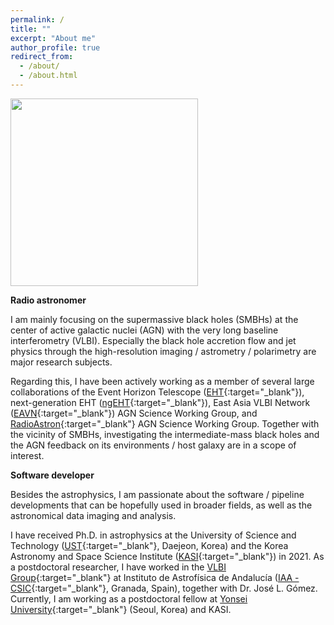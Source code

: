 ```yaml
---
permalink: /
title: ""
excerpt: "About me"
author_profile: true
redirect_from:
  - /about/
  - /about.html
---
```

<!-- ![image](/assets/iceland.jpeg) -->
<img src="/assets/iceland.jpeg" width="300">

**Radio astronomer**

I am mainly focusing on the supermassive black holes (SMBHs) at the center of active galactic nuclei (AGN) with the very long baseline interferometry (VLBI).
Especially the black hole accretion flow and jet physics through the high-resolution imaging / astrometry / polarimetry are major research subjects.

Regarding this, I have been actively working as a member of several large collaborations of the Event Horizon Telescope ([EHT](https://eventhorizontelescope.org/){:target="_blank"}), next-generation EHT ([ngEHT](https://www.ngeht.org/){:target="_blank"}), East Asia VLBI Network ([EAVN](https://radio.kasi.re.kr/eavn/main.php){:target="_blank"}) AGN Science Working Group, and [RadioAstron](http://www.asc.rssi.ru/radioastron/){:target="_blank"} AGN Science Working Group.
Together with the vicinity of SMBHs, investigating the intermediate-mass black holes and the AGN feedback on its environments / host galaxy are in a scope of interest.

**Software developer**

Besides the astrophysics, I am passionate about the software / pipeline developments that can be hopefully used in broader fields, as well as the astronomical data imaging and analysis.

I have received Ph.D. in astrophysics at the University of Science and Technology ([UST](www.ust.ac.kr){:target="_blank"}, Daejeon, Korea) and the Korea Astronomy and Space Science Institute ([KASI](https://www.kasi.re.kr/eng/index){:target="_blank"}) in 2021.
As a postdoctoral researcher, I have worked in the [VLBI Group](http://vlbigroup.iaa.es){:target="_blank"} at Instituto de Astrofísica de Andalucía ([IAA - CSIC](https://www.iaa.csic.es/){:target="_blank"}, Granada, Spain), together with Dr. José L. Gómez.
Currently, I am working as a postdoctoral fellow at [Yonsei University](https://devcms.yonsei.ac.kr/galaxy_en/index.do){:target="_blank"} (Seoul, Korea) and KASI.
